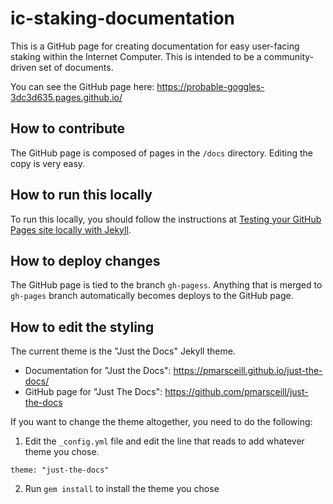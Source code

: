 # ic-staking-documentation

This is a GitHub page for creating documentation for easy user-facing staking within the Internet Computer. This is intended to be a community-driven set of documents.

You can see the GitHub page here: https://probable-goggles-3dc3d635.pages.github.io/

## How to contribute

The GitHub page is composed of pages in the `/docs` directory. Editing the copy is very easy.

## How to run this locally

To run this locally, you should follow the instructions at [Testing your GitHub Pages site locally with Jekyll](https://docs.GitHub.com/en/pages/setting-up-a-GitHub-pages-site-with-jekyll/testing-your-GitHub-pages-site-locally-with-jekyll).

## How to deploy changes

The GitHub page is tied to the branch `gh-pagess`. Anything that is merged to `gh-pages` branch automatically becomes deploys to the GitHub page.

## How to edit the styling

The current theme is the "Just the Docs" Jekyll theme.

* Documentation for "Just the Docs": https://pmarsceill.github.io/just-the-docs/
* GitHub page for "Just The Docs": https://github.com/pmarsceill/just-the-docs

If you want to change the theme altogether, you need to do the following: 

1. Edit the `_config.yml` file and edit the line that reads to add whatever theme you chose.

```
theme: "just-the-docs"
```

2. Run `gem install` to install the theme you chose
